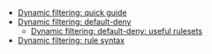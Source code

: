 - [Dynamic filtering: quick guide](https://github.com/gorhill/uBlock/wiki/Dynamic-filtering:-quick-guide)
- [Dynamic filtering: default-deny](https://github.com/gorhill/uBlock/wiki/Dynamic-filtering:-default-deny)
    - [Dynamic filtering: default-deny: useful rulesets](https://github.com/gorhill/uBlock/wiki/Dynamic-filtering:-default-deny:-useful-rulesets)
- [Dynamic filtering: rule syntax](https://github.com/gorhill/uBlock/wiki/Dynamic-filtering:-rule-syntax)